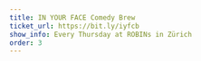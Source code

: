 ```yaml
---
title: IN YOUR FACE Comedy Brew
ticket_url: https://bit.ly/iyfcb
show_info: Every Thursday at ROBINs in Zürich
order: 3
---
```

